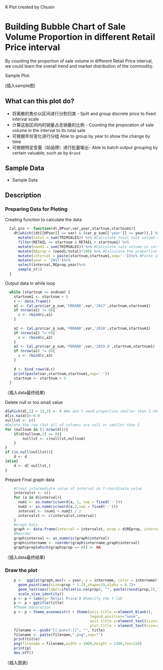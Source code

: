 R Plot created by Chuxin
# Building Bubble Chart of Sale Volume Proportion in different Retail Price interval
By counting the proportion of sale volume in different Retail Price interval, we could learn the overall trend and market distribution of the commodity. 

Sample Plot:

(插入sample图)

## What can this plot do?

* 将离散的售价以区间进行分割归类 - Spilt and group discrete price to fixed interval scale
* 计算这些区间内的销量占总销量的比例 - Counting the proporation of sale volume in the interval to its total sale
* 可根据年份变化进行分组 Able to group by year to show the change by time
* 可根据特定变量（如品牌）进行批量输出- Able to batch output grouping by certain valuable, such as by `Brand`

## Sample Data

* Sample Data

## Description
### Preparing Data for Ploting

Creating function to calculate the data
```R
  Cal.pro <- function(dt,OPvar,var,year,startnum,startnum1){
    dt[which((dt[[OPvar]] == var) & (car_p_sum[['year']] == year)),] %>%
      mutate(total = sum(TRIMSALES)) %>% #Calculate total sale volume as denominator
      filter(RETAIL >= startnum & RETAIL < startnum1) %>%
      mutate(need1 = sum(TRIMSALES)) %>% #Calculate sale volume in certain interval as numerator
      mutate(REprop = (need1/total)*100) %>% #Calculate the proportion
      mutate(interval = paste(startnum,startnum1,sep='-'))%>% #Paste interval name stored as plot y-value later
      mutate(year = '2017')%>%
      select(interval,REprop,year)%>%
      sample_n(1)
  }
```

Output data in while loop
```R
  while (startnum <= endnum) {
    startnum1 <- startnum + 5
    c <- data.frame()
    a1 <- Cal.pro(car_p_sum,'FBRAND',var,'2017',startnum,startnum1)
    if (nrow(a1) != 0){
      c <- rbind(c,a1)
    }
    
    a2 <- Cal.pro(car_p_sum,'FBRAND',var,'2018',startnum,startnum1)
    if (nrow(a2) != 0){
      c <- rbind(c,a2)
    }
    a3 <- Cal.pro(car_p_sum,'FBRAND',var,'2019.8',startnum,startnum1)
    if (nrow(a1) != 0){
      c <- rbind(c,a3)
    }
    
    d <- bind_rows(d,c)
    print(paste(var,startnum,startnum1,sep='-'))
    startnum <- startnum + 5
  }
```
（插入data最终结果)

Delete null or too small value
```R
d[which(d[,2] < 1),2] <- 0 #We don't need proportion smaller than 1 showing on graph
d[is.na(d)]<-0.0 
nulllst <- c()
#Delete the row that all of columns are null or smaller than 1
for (nullnum in (1:nrow(d))){
    if(d[nullnum,2] == 0){
        nulllst <- c(nulllst,nullnum)
    }
}
if (is.null(nulllst)){
    d <- d
}else{
    d <- d[-nulllst,]
}  
```

Prepare Final graph data
```R
    #Creat intermediate value of interval as Y-coordinate value
    intervalst <- c()
    for (a in d$interval){
      num1 <- as.numeric(word(a, 1, sep = fixed('-')))
      num2 <- as.numeric(word(a,2,sep = fixed('-')))
      interval <- (num1 + num2) / 2
      intervalst <- c(intervalst,interval)
    }
    #Graph Data
    graph <- data.frame(interval = intervalst, prop = d$REprop, intername = d$interval, year = d$year)
    #Reorder  
    graph$interval <- as.numeric(graph$interval)
    graph$intername <- reorder(graph$intername,graph$interval)
    graph$prop[which(graph$prop == 0)] <- NA
```
（插入data最终结果)

### Draw the plot
```R
    p <-  ggplot(graph,aes(x = year, y = intername, color = intername))+
      geom_point(aes(size=prop * 1.2),shape=19,alpha = 0.7)+
      geom_text(aes(label=ifelse(is.na(prop), "", paste(round(prop,2),"%",sep=""))),size=4, color = 'black',na.rm= T)+
      scale_size_identity()
    p <- p + labs(y='Retail Price') #Specify the Y lab
    p <- p + ggtitle(title)
    #Theme Decoration
    p <- p + theme_economist() + theme(axis.title.x=element_blank(),
                                       legend.position="none",
                                       axis.title.y=element_text(size=14,margin = margin(t = 0, r = 20, b = 0, l = 0)),
                                       plot.title = element_text(size=20,face="bold")) 
    filename <- gsub("[[:punct:]]", "", title)
    filename <- paste(filename,".png",sep="")
    print(title)
    png(filename = filename,width = 1000,height = 1300,res=120)
    print(p)
    dev.off()
```
（插入图表)
